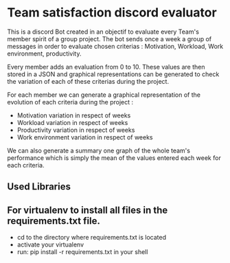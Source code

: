 # Team satisfaction discord evaluator

This is a discord Bot created in an objectif to evaluate every Team's member spirit of a group project. The bot sends once a week a group of messages in order to evaluate chosen criterias : Motivation, Workload, Work environment, productivity.

Every member adds an evaluation from 0 to 10. These values are then stored in a JSON and graphical representations can be generated to check the variation of each of these criterias during the project. 

For each member we can generate a graphical representation of the evolution of each criteria during the project :
 - Motivation variation in respect of weeks
 - Workload variation in respect of weeks
 - Productivity variation in respect of weeks
 - Work environment variation in respect of weeks

We can also generate a summary one graph of the whole team's performance which is simply the mean of the values entered each week for each criteria.

## Used Libraries



## For virtualenv to install all files in the requirements.txt file.

* cd to the directory where requirements.txt is located
* activate your virtualenv
* run: pip install -r requirements.txt in your shell

